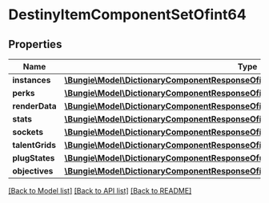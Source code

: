 # DestinyItemComponentSetOfint64

## Properties
Name | Type | Description | Notes
------------ | ------------- | ------------- | -------------
**instances** | [**\Bungie\Model\DictionaryComponentResponseOfint64AndDestinyItemInstanceComponent**](DictionaryComponentResponseOfint64AndDestinyItemInstanceComponent.md) |  | [optional] 
**perks** | [**\Bungie\Model\DictionaryComponentResponseOfint64AndDestinyItemPerksComponent**](DictionaryComponentResponseOfint64AndDestinyItemPerksComponent.md) |  | [optional] 
**renderData** | [**\Bungie\Model\DictionaryComponentResponseOfint64AndDestinyItemRenderComponent**](DictionaryComponentResponseOfint64AndDestinyItemRenderComponent.md) |  | [optional] 
**stats** | [**\Bungie\Model\DictionaryComponentResponseOfint64AndDestinyItemStatsComponent**](DictionaryComponentResponseOfint64AndDestinyItemStatsComponent.md) |  | [optional] 
**sockets** | [**\Bungie\Model\DictionaryComponentResponseOfint64AndDestinyItemSocketsComponent**](DictionaryComponentResponseOfint64AndDestinyItemSocketsComponent.md) |  | [optional] 
**talentGrids** | [**\Bungie\Model\DictionaryComponentResponseOfint64AndDestinyItemTalentGridComponent**](DictionaryComponentResponseOfint64AndDestinyItemTalentGridComponent.md) |  | [optional] 
**plugStates** | [**\Bungie\Model\DictionaryComponentResponseOfuint32AndDestinyItemPlugComponent**](DictionaryComponentResponseOfuint32AndDestinyItemPlugComponent.md) |  | [optional] 
**objectives** | [**\Bungie\Model\DictionaryComponentResponseOfint64AndDestinyItemObjectivesComponent**](DictionaryComponentResponseOfint64AndDestinyItemObjectivesComponent.md) |  | [optional] 

[[Back to Model list]](../README.md#documentation-for-models) [[Back to API list]](../README.md#documentation-for-api-endpoints) [[Back to README]](../README.md)



